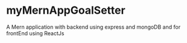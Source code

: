 # myMernAppGoalSetter
 A Mern application with backend using express and mongoDB and for frontEnd using ReactJs
